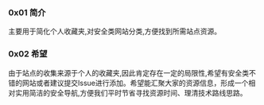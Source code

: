 ### 0x01 简介
主要用于简化个人收藏夹,对安全类网站分类,方便找到所需站点资源。

### 0x02 希望
由于站点的收集来源于个人的收藏夹,因此肯定存在一定的局限性,希望有安全类不错的网站或者建议提交Issue进行添加。希望能汇聚大家的资源信息，形成一个相对实用简洁的安全导航,方便我们平时节省寻找资源时间、理清技术路线思路。

